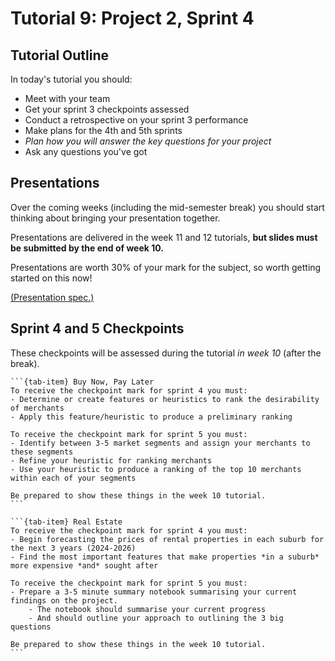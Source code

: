 # Tutorial 9: Project 2, Sprint 4

## Tutorial Outline

In today's tutorial you should:
- Meet with your team
- Get your sprint 3 checkpoints assessed
- Conduct a retrospective on your sprint 3 performance
- Make plans for the 4th and 5th sprints
- *Plan how you will answer the key questions for your project*
- Ask any questions you've got

## Presentations

Over the coming weeks (including the mid-semester break) you should start thinking about bringing your presentation together.

Presentations are delivered in the week 11 and 12 tutorials, **but slides must be submitted by the end of week 10.**

Presentations are worth 30% of your mark for the subject, so worth getting started on this now!

[(Presentation spec.)](https://www.overleaf.com/read/fgcsxbbxnkjd)

## Sprint 4 and 5 Checkpoints

These checkpoints will be assessed during the tutorial *in week 10* (after the break).

````{tab-set}
```{tab-item} Buy Now, Pay Later
To receive the checkpoint mark for sprint 4 you must:
- Determine or create features or heuristics to rank the desirability of merchants
- Apply this feature/heuristic to produce a preliminary ranking

To receive the checkpoint mark for sprint 5 you must:
- Identify between 3-5 market segments and assign your merchants to these segments
- Refine your heuristic for ranking merchants
- Use your heuristic to produce a ranking of the top 10 merchants within each of your segments

Be prepared to show these things in the week 10 tutorial.
```

```{tab-item} Real Estate
To receive the checkpoint mark for sprint 4 you must:
- Begin forecasting the prices of rental properties in each suburb for the next 3 years (2024-2026)
- Find the most important features that make properties *in a suburb* more expensive *and* sought after

To receive the checkpoint mark for sprint 5 you must:
- Prepare a 3-5 minute summary notebook summarising your current findings on the project.
    - The notebook should summarise your current progress
    - And should outline your approach to outlining the 3 big questions

Be prepared to show these things in the week 10 tutorial.
```
````
